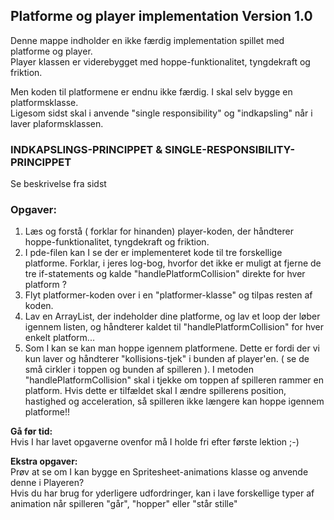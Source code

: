 ## Platforme og player implementation Version 1.0

Denne mappe indholder en ikke færdig implementation spillet med platforme og player.  
Player klassen er viderebygget med hoppe-funktionalitet, tyngdekraft og friktion.   

Men koden til platformene er endnu ikke færdig. I skal selv bygge en platformsklasse.  
Ligesom sidst skal i anvende "single responsibility" og "indkapsling" når i laver plaformsklassen.

### INDKAPSLINGS-PRINCIPPET & SINGLE-RESPONSIBILITY-PRINCIPPET 

Se beskrivelse fra sidst

### Opgaver: 

1. Læs og forstå ( forklar for hinanden) player-koden, der håndterer hoppe-funktionalitet, tyngdekraft og friktion. 
2. I pde-filen kan I se der er implementeret kode til tre forskellige platforme. Forklar, i jeres log-bog, hvorfor det ikke er muligt at fjerne de tre if-statements og kalde "handlePlatformCollision" direkte for hver platform ?
3. Flyt platformer-koden over i en "platformer-klasse" og tilpas resten af koden.
4. Lav en ArrayList, der indeholder dine platforme, og lav et loop der løber igennem listen, og håndterer kaldet til "handlePlatformCollision" for hver enkelt platform...
5. Som I kan se kan man hoppe igennem platformene. Dette er fordi der vi kun laver og håndterer "kollisions-tjek" i bunden af player'en. ( se de små cirkler i toppen og bunden af spilleren ). I metoden "handlePlatformCollision" skal i tjekke om toppen af spilleren rammer en platform. Hvis dette er tilfældet skal I ændre spillerens position, hastighed og acceleration, så spilleren ikke længere kan hoppe igennem platforme!!

**Gå før tid:**   
Hvis I har lavet opgaverne ovenfor må I holde fri efter første lektion ;-)

**Ekstra opgaver:**   
Prøv at se om I kan bygge en Spritesheet-animations klasse og anvende denne i Playeren?   
Hvis du har brug for yderligere udfordringer, kan i lave forskellige typer af animation når spilleren "går", "hopper" eller "står stille"